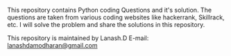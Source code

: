 This repository contains Python coding Questions and it's solution.
The questions are taken from various coding websites like hackerrank, Skillrack, etc.
I will solve the problem and share the solutions in this repository.


This repository is maintained by Lanash.D
E-mail: lanashdamodharan@gmail.com
